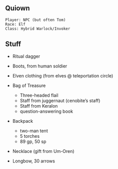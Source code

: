 
## Quiown

    Player: NPC (but often Tom)
    Race: Elf
    Class: Hybrid Warlock/Invoker

## Stuff

* Ritual dagger
* Boots, from human soldier
* Elven clothing (from elves @ teleportation circle)
* Bag of Treasure
    * Three-headed flail
    * Staff from juggernaut (cenobite’s staff)
    * Staff from Keralon
    * question-answering book

* Backpack
    * two-man tent
    * 5 torches
    * 89 gp, 50 sp

* Necklace (gift from Um-Oren)
* Longbow, 30 arrows

